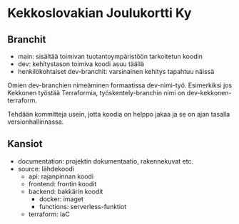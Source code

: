 # Kekkoslovakian Joulukortti Ky

## Branchit
- main: sisältää toimivan tuotantoympäristöön tarkoitetun koodin
- dev: kehitystason toimiva koodi asuu täällä
- henkilökohtaiset dev-branchit: varsinainen kehitys tapahtuu näissä

Omien dev-branchien nimeäminen formaatissa dev-nimi-työ. Esimerkiksi jos Kekkonen työstää Terraformia,
työskentely-branchin nimi on dev-kekkonen-terraform.

Tehdään kommitteja usein, jotta koodia on helppo jakaa ja se on ajan tasalla versionhallinnassa.

## Kansiot
- documentation: projektin dokumentaatio, rakennekuvat etc.
- source: lähdekoodi
    - api: rajanpinnan koodi
    - frontend: frontin koodit
    - backend: bakkärin koodit
        - docker: imaget
        - functions: serverless-funktiot
    - terraform: IaC
